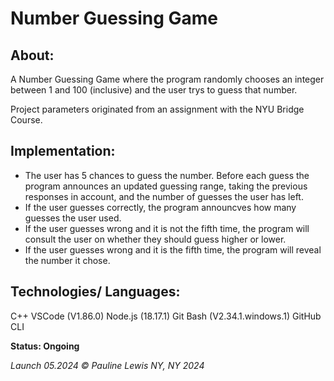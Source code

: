 # Number Guessing Game


## About:

A Number Guessing Game where the program randomly chooses an integer between 1 and 100 (inclusive) and the user trys to guess that number.

Project parameters originated from an assignment with the NYU Bridge Course.

## Implementation:

* The user has 5 chances to guess the number. Before each guess the program announces an updated guessing range, taking the previous responses in account, and the number of guesses the user has left. 
* If the user guesses correctly, the program announcves how many guesses the user used.
* If the user guesses wrong and it is not the fifth time, the program will consult the user on whether they should guess higher or lower.
* If the user guesses wrong and it is the fifth time, the program will reveal the number it chose.

## Technologies/ Languages:

C++
VSCode (V1.86.0)
Node.js (18.17.1) 
Git Bash (V2.34.1.windows.1)
GitHub CLI

**Status: Ongoing**

_Launch 05.2024_
_© Pauline Lewis NY, NY 2024_
